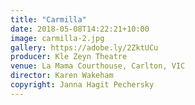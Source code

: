 ```yaml
---
title: "Carmilla"
date: 2018-05-08T14:22:21+10:00
image: carmilla-2.jpg
gallery: https://adobe.ly/2ZktUCu
producer: Kle Zeyn Theatre
venue: La Mama Courthouse, Carlton, VIC
director: Karen Wakeham 
copyright: Janna Hagit Pechersky
---
```

